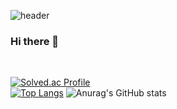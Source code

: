 ![header](https://capsule-render.vercel.app/api?type=wave&color=auto&height=300&section=header&text=jinseok%20land&fontSize=90)
### Hi there 👋

<!--
**jinseok20/jinseok20** is a ✨ _special_ ✨ repository because its `README.md` (this file) appears on your GitHub profile.

Here are some ideas to get you started:

- 🔭 I’m currently working on ...
- 🌱 I’m currently learning ...
- 👯 I’m looking to collaborate on ...
- 🤔 I’m looking for help with ...
- 💬 Ask me about ...
- 📫 How to reach me: ...
- 😄 Pronouns: ...
- ⚡ Fun fact: ...
--> 
[![Solved.ac Profile](http://mazassumnida.wtf/api/generate_badge?boj=jinseok20)](https://solved.ac/jinseok20)<br/>
[![Top Langs](https://github-readme-stats.vercel.app/api/top-langs/?username=jinseok20&langs_count=8)](https://github.com/jinseok20/github-readme-stats)
![Anurag's GitHub stats](https://github-readme-stats.vercel.app/api?username=jinseok20&show_icons=true&theme=radical)

